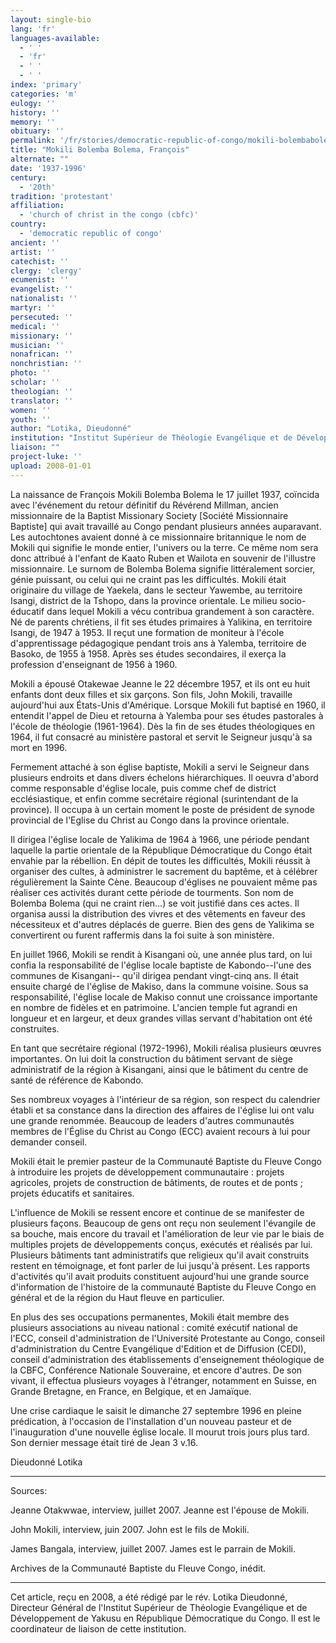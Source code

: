 ```yaml
---
layout: single-bio
lang: 'fr'
languages-available:
  - ' '
  - 'fr'
  - ' '
  - ' '
index: 'primary'
categories: 'm'
eulogy: ''
history: ''
memory: ''
obituary: ''
permalink: '/fr/stories/democratic-republic-of-congo/mokili-bolembabolema/'
title: "Mokili Bolemba Bolema, François"
alternate: ""
date: '1937-1996'
century:
  - '20th'
tradition: 'protestant'
affiliation:
  - 'church of christ in the congo (cbfc)'
country:
  - 'democratic republic of congo'
ancient: ''
artist: ''
catechist: ''
clergy: 'clergy'
ecumenist: ''
evangelist: ''
nationalist: ''
martyr: ''
persecuted: ''
medical: ''
missionary: ''
musician: ''
nonafrican: ''
nonchristian: ''
photo: ''
scholar: ''
theologian: ''
translator: ''
women: ''
youth: ''
author: "Lotika, Dieudonné"
institution: "Institut Supérieur de Théologie Evangélique et de Développement de Yakusu"
liaison: ""
project-luke: ''
upload: 2008-01-01
---
```




La naissance de François Mokili Bolemba Bolema le 17 juillet 1937, coïncida avec l'événement du retour définitif du Révérend Millman, ancien missionnaire de la Baptist Missionary Society [Société Missionnaire Baptiste] qui avait travaillé au Congo pendant plusieurs années auparavant. Les autochtones avaient donné à ce missionnaire britannique le nom de Mokili qui signifie le monde entier, l'univers ou la terre. Ce même nom sera donc attribué à l'enfant de Kaato Ruben et Wailota en souvenir de l'illustre missionnaire. Le surnom de Bolemba Bolema signifie littéralement sorcier, génie puissant, ou celui qui ne craint pas les difficultés. Mokili était originaire du village de Yaekela, dans le secteur Yawembe, au territoire Isangi, district de la Tshopo, dans la province orientale. Le milieu socio-éducatif dans lequel Mokili a vécu contribua grandement à son caractère. Né de parents chrétiens, il fit ses études primaires à Yalikina, en territoire Isangi, de 1947 à 1953. Il reçut une formation de moniteur à l'école d'apprentissage pédagogique pendant trois ans à Yalemba, territoire de Basoko, de 1955 à 1958. Après ses études secondaires, il exerça la profession d'enseignant de 1956 à 1960.

Mokili a épousé Otakewae Jeanne le 22 décembre 1957, et ils ont eu huit enfants dont deux filles et six garçons. Son fils, John Mokili, travaille aujourd'hui aux États-Unis d'Amérique. Lorsque Mokili fut baptisé en 1960, il entendit l'appel de Dieu et retourna à Yalemba pour ses études pastorales à l'école de théologie (1961-1964). Dès la fin de ses études théologiques en 1964, il fut consacré au ministère pastoral et servit le Seigneur jusqu'à sa mort en 1996.

Fermement attaché à son église baptiste, Mokili a servi le Seigneur dans plusieurs endroits et dans divers échelons hiérarchiques. Il oeuvra d'abord comme responsable d'église locale, puis comme chef de district ecclésiastique, et enfin comme secrétaire régional (surintendant de la province). Il occupa à un certain moment le poste de président de synode provincial de l'Eglise du Christ au Congo dans la province orientale.

Il dirigea l'église locale de Yalikima de 1964 à 1966, une période pendant laquelle la partie orientale de la République Démocratique du Congo était envahie par la rébellion. En dépit de toutes les difficultés, Mokili réussit à organiser des cultes, à administrer le sacrement du baptême, et à célébrer régulièrement la Sainte Cène. Beaucoup d'églises ne pouvaient même pas réaliser ces activités durant cette période de tourments. Son nom de Bolemba Bolema (qui ne craint rien…) se voit justifié dans ces actes. Il organisa aussi la distribution des vivres et des vêtements en faveur des nécessiteux et d'autres déplacés de guerre. Bien des gens de Yalikima se convertirent ou furent raffermis dans la foi suite à son ministère.

En juillet 1966, Mokili se rendit à Kisangani où, une année plus tard, on lui confia la responsabilité de l'église locale baptiste de Kabondo--l'une des communes de Kisangani-- qu'il dirigea pendant vingt-cinq ans. Il était ensuite chargé de l'église de Makiso, dans la commune voisine. Sous sa responsabilité, l'église locale de Makiso connut une croissance importante en nombre de fidèles et en patrimoine. L'ancien temple fut agrandi en longueur et en largeur, et deux grandes villas servant d'habitation ont été construites.

En tant que secrétaire régional (1972-1996), Mokili réalisa plusieurs œuvres importantes. On lui doit la construction du bâtiment servant de siège administratif de la région à Kisangani, ainsi que le bâtiment du centre de santé de référence de Kabondo.

Ses nombreux voyages à l'intérieur de sa région, son respect du calendrier établi et sa constance dans la direction des affaires de l'église lui ont valu une grande renommée. Beaucoup de leaders d'autres communautés membres de l'Église du Christ au Congo (ECC) avaient recours à lui pour demander conseil.

Mokili était le premier pasteur de la Communauté Baptiste du Fleuve Congo à introduire les projets de développement communautaire : projets agricoles, projets de construction de bâtiments, de routes et de ponts ; projets éducatifs et sanitaires.

L'influence de Mokili se ressent encore et continue de se manifester de plusieurs façons. Beaucoup de gens ont reçu non seulement l'évangile de sa bouche, mais encore du travail et l'amélioration de leur vie par le biais de multiples projets de développements conçus, exécutés et réalisés par lui. Plusieurs bâtiments tant administratifs que religieux qu'il avait construits restent en témoignage, et font parler de lui jusqu'à présent. Les rapports d'activités qu'il avait produits constituent aujourd'hui une grande source d'information de l'histoire de la communauté Baptiste du Fleuve Congo en général et de la région du Haut fleuve en particulier.

En plus des ses occupations permanentes, Mokili était membre des plusieurs associations au niveau national : comité exécutif national de l'ECC, conseil d'administration de l'Université Protestante au Congo, conseil d'administration du Centre Evangélique d'Edition et de Diffusion (CEDI), conseil d'administration des établissements d'enseignement théologique de la CBFC, Conférence Nationale Souveraine, et encore d'autres. De son vivant, il effectua plusieurs voyages à l'étranger, notamment en Suisse, en Grande Bretagne, en France, en Belgique, et en Jamaïque.

Une crise cardiaque le saisit le dimanche 27 septembre 1996 en pleine prédication, à l'occasion de l'installation d'un nouveau pasteur et de l'inauguration d'une nouvelle église locale. Il mourut trois jours plus tard. Son dernier message était tiré de Jean 3 v.16.

Dieudonné Lotika

---

Sources:

Jeanne Otakwwae, interview, juillet 2007. Jeanne est l'épouse de Mokili.

John Mokili, interview, juin 2007. John est le fils de Mokili.

James Bangala, interview, juillet 2007. James est le parrain de Mokili.

Archives de la Communauté Baptiste du Fleuve Congo, inédit.

---

Cet article, reçu en 2008, a été rédigé par le rév. Lotika Dieudonné, Directeur Général de l'Institut Supérieur de Théologie Evangélique et de Développement de Yakusu en République Démocratique du Congo. Il est le coordinateur de liaison de cette institution.
